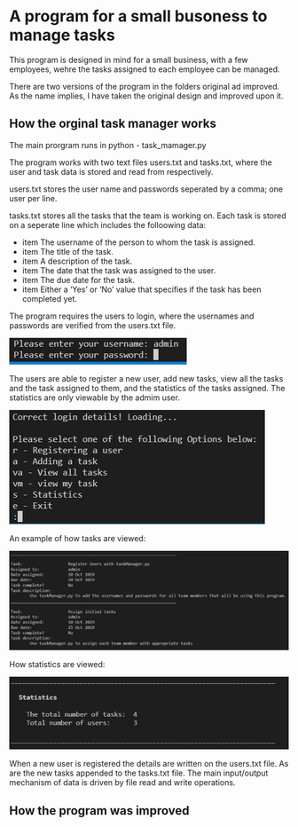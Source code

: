 # A program for a small busoness to manage tasks
This program is designed in mind for a small business, with a few employees, wehre
the tasks assigned to each employee can be managed.

There are two versions of the program in the folders original ad improved. As the name
implies, I have taken the original design and improved upon it. 

## How the orginal task manager works
The main prorgram runs in python - task_mamager.py

The program works with two text files users.txt and tasks.txt, where the user and task
data is stored and read from respectively.

users.txt stores the user name and passwords seperated by a comma; one user per line. 

tasks.txt stores all the tasks that the team is working on. Each task is stored on a
seperate line which includes the folloowing data:
* item The username of the person to whom the task is assigned.
* item The title of the task.
* item A description of the task.
* item The date that the task was assigned to the user.
* item The due date for the task.
* item Either a ‘Yes’ or ‘No’ value that specifies if the task has been
completed yet.

The program requires the users to login, where the usernames and passwords are
verified from the users.txt file. 

![login screen](/Original/images/login.jpg)

The users are able to register a new user, add new tasks, view all the tasks and the task assigned to them,
and the statistics of the tasks assigned. The statistics are only viewable by the admim user.

![menu screen](/Original/images/menu.jpg)

An example of how tasks are viewed:

![tasks screen](/Original/images/view_all.jpg)

How statistics are viewed:

![statistics screen](/Original/images/statistics.jpg)

When a new user is registered the details are written on the users.txt file. As are the new tasks appended to
the tasks.txt file. The main input/output mechanism of data is driven by file read and write operations. 

## How the program was improved
